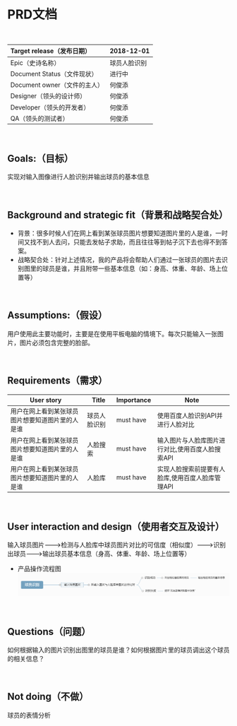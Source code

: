 # PRD文档

&nbsp;

Target release（发布日期） | 2018-12-01
:---|:---
Epic（史诗名称） | 球员人脸识别
Document Status（文件现状） | 进行中
Document owner（文件的主人） | 何俊添
Designer（领头的设计师） | 何俊添
Developer（领头的开发者） | 何俊添
QA（领头的测试者） | 何俊添

&nbsp;

## Goals:（目标）
实现对输入图像进行人脸识别并输出球员的基本信息

&nbsp;

## Background and strategic fit（背景和战略契合处）
- 背景：很多时候人们在网上看到某张球员图片想要知道图片里的人是谁，一时间又找不到人去问，只能去发帖子求助，而且往往等到帖子沉下去也得不到答案。
- 战略契合处：针对上述情况，我的产品将会帮助人们通过一张球员的图片去识别图里的球员是谁，并且附带一些基本信息（如：身高、体重、年龄、场上位置等）

&nbsp;

## Assumptions:（假设）
用户使用此主要功能时，主要是在使用平板电脑的情境下。每次只能输入一张图片，图片必须包含完整的脸部。

&nbsp;

## Requirements（需求）
User story | Title | Importance | Note
---|---|---|---
用户在网上看到某张球员图片想要知道图片里的人是谁 | 球员人脸识别 | must have | 使用百度人脸识别API并进行人脸对比
用户在网上看到某张球员图片想要知道图片里的人是谁 | 人脸搜索 | must have | 输入图片与人脸库图片进行对比,使用百度人脸搜索API
用户在网上看到某张球员图片想要知道图片里的人是谁 | 人脸库 | must have | 实现人脸搜索前提要有人脸库,使用百度人脸库管理API

&nbsp;

## User interaction and design（使用者交互及设计）
输入球员图片--->检测与人脸库中球员图片对比的可信度（相似度）--->识别出球员--->输出球员基本信息（身高、体重、年龄、场上位置等）
- 产品操作流程图
![image](https://github.com/Hejuntian/API_ML_AI/blob/master/images/%E7%90%83%E5%91%98%E8%AF%86%E5%88%AB%E6%93%8D%E4%BD%9C%E6%B5%81%E7%A8%8B.png)

&nbsp;

## Questions（问题）
如何根据输入的图片识别出图里的球员是谁？如何根据图片里的球员调出这个球员的相关信息？

&nbsp;

## Not doing（不做）
球员的表情分析
